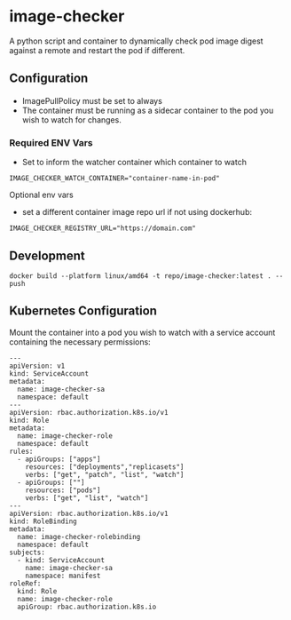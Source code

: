 # image-checker 

A python script and container to dynamically check pod image digest against a remote and restart the pod if different. 



## Configuration 

#### 
- ImagePullPolicy must be set to always
- The container must be running as a sidecar container to the pod you wish to watch for changes.

### Required ENV Vars 
- Set to inform the watcher container which container to watch

```
IMAGE_CHECKER_WATCH_CONTAINER="container-name-in-pod"
```

Optional env vars 
- set a different container image repo url if not using dockerhub: 

```
IMAGE_CHECKER_REGISTRY_URL="https://domain.com"
```

## Development 
```
docker build --platform linux/amd64 -t repo/image-checker:latest . --push
```

## Kubernetes Configuration 
Mount the container into a pod you wish to watch with a service account containing the necessary permissions:

```
---
apiVersion: v1
kind: ServiceAccount
metadata:
  name: image-checker-sa
  namespace: default
---
apiVersion: rbac.authorization.k8s.io/v1
kind: Role
metadata:
  name: image-checker-role
  namespace: default
rules:
  - apiGroups: ["apps"]
    resources: ["deployments","replicasets"]
    verbs: ["get", "patch", "list", "watch"]
  - apiGroups: [""]
    resources: ["pods"]
    verbs: ["get", "list", "watch"]
---
apiVersion: rbac.authorization.k8s.io/v1
kind: RoleBinding
metadata:
  name: image-checker-rolebinding
  namespace: default
subjects:
  - kind: ServiceAccount
    name: image-checker-sa
    namespace: manifest
roleRef:
  kind: Role
  name: image-checker-role
  apiGroup: rbac.authorization.k8s.io
```